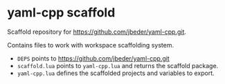 # yaml-cpp scaffold

Scaffold repository for https://github.com/jbeder/yaml-cpp.git.

Contains files to work with workspace scaffolding system.

- `DEPS` points to https://github.com/jbeder/yaml-cpp.git
- `scaffold.lua` points to `yaml-cpp.lua` and returns the scaffold package.
- `yaml-cpp.lua` defines the scaffolded projects and variables to export.
